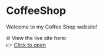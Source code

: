 # CoffeeShop
Welcome to my Coffee Shop website!

🌐 View the live site here:  
👉 [Click to open](https://adityasakhuja18.github.io/CoffeeShop/)
